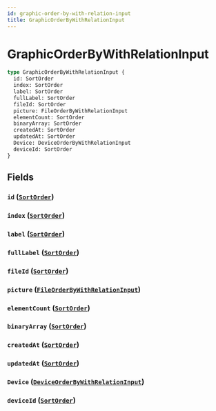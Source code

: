 ```yaml
---
id: graphic-order-by-with-relation-input
title: GraphicOrderByWithRelationInput
---
```


 # GraphicOrderByWithRelationInput





```graphql
type GraphicOrderByWithRelationInput {
  id: SortOrder
  index: SortOrder
  label: SortOrder
  fullLabel: SortOrder
  fileId: SortOrder
  picture: FileOrderByWithRelationInput
  elementCount: SortOrder
  binaryArray: SortOrder
  createdAt: SortOrder
  updatedAt: SortOrder
  Device: DeviceOrderByWithRelationInput
  deviceId: SortOrder
}
```


## Fields

### `id` ([`SortOrder`](/enums/sort-order))




### `index` ([`SortOrder`](/enums/sort-order))




### `label` ([`SortOrder`](/enums/sort-order))




### `fullLabel` ([`SortOrder`](/enums/sort-order))




### `fileId` ([`SortOrder`](/enums/sort-order))




### `picture` ([`FileOrderByWithRelationInput`](/inputs/file-order-by-with-relation-input))




### `elementCount` ([`SortOrder`](/enums/sort-order))




### `binaryArray` ([`SortOrder`](/enums/sort-order))




### `createdAt` ([`SortOrder`](/enums/sort-order))




### `updatedAt` ([`SortOrder`](/enums/sort-order))




### `Device` ([`DeviceOrderByWithRelationInput`](/inputs/device-order-by-with-relation-input))




### `deviceId` ([`SortOrder`](/enums/sort-order))






